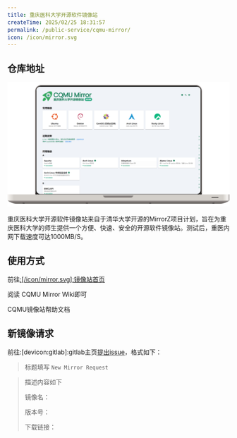 ```yaml
---
title: 重庆医科大学开源软件镜像站
createTime: 2025/02/25 18:31:57
permalink: /public-service/cqmu-mirror/
icon: /icon/mirror.svg
---
```

## 仓库地址




![cqmu-mirror-frontpage.png](../../../.vuepress/public/src/cqmu-mirror-frontpage.png)

重庆医科大学开源软件镜像站来自于清华大学开源的MirrorZ项目计划，旨在为重庆医科大学的师生提供一个方便、快速、安全的开源软件镜像站。测试后，重医内网下载速度可达1000MB/S。
<RepoCard repo="CQMU-Mirrors/cqmu-mirror-frontend"></RepoCard>


## 使用方式

前往[:[/icon/mirror.svg]:镜像站首页](https://mirrors.cqmu.edu.cn)

阅读 CQMU Mirror Wiki即可

<LinkCard icon="simple-icons:wikibooks" href="/public-service/cqmu-mirror/wiki/" title="CQMU Mirror Wiki" >CQMU镜像站帮助文档</LinkCard>

## 新镜像请求

前往:[devicon:gitlab]:gitlab主页[提出issue](/public-service/code-manage/gitlab-ee/#提出issue)，格式如下：

> 标题填写 `New Mirror Request`

> 描述内容如下
> 
> 镜像名：
> 
> 版本号：
> 
> 下载链接：
>